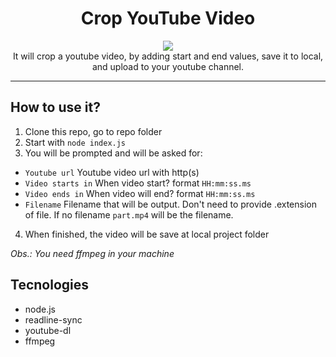 <h1 align="center">Crop YouTube Video</h1>
<p align="center"><img src="https://i.gyazo.com/8a83fbcebd7415f2bfa8b89a8b6ca3ce.gif"><br/>
It will crop a youtube video, by adding start and end values, save it to local, and upload to your youtube channel.
</p>

---

## How to use it?

1. Clone this repo, go to repo folder
2. Start with `node index.js`
3. You will be prompted and will be asked for:
- `Youtube url` Youtube video url with http(s)
- `Video starts in` When video start? format `HH:mm:ss.ms`
- `Video ends in` When video will end? format `HH:mm:ss.ms`
- `Filename` Filename that will be output. Don't need to provide .extension of file. If no filename `part.mp4` will be the filename.

4. When finished, the video will be save at local project folder

_Obs.: You need ffmpeg in your machine_

## Tecnologies

- node.js
- readline-sync
- youtube-dl
- ffmpeg